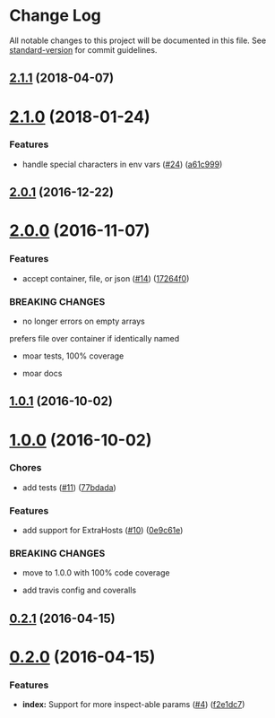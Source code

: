 # Change Log

All notable changes to this project will be documented in this file. See [standard-version](https://github.com/conventional-changelog/standard-version) for commit guidelines.

<a name="2.1.1"></a>
## [2.1.1](https://github.com/nexdrew/rekcod/compare/v2.1.0...v2.1.1) (2018-04-07)



<a name="2.1.0"></a>
# [2.1.0](https://github.com/nexdrew/rekcod/compare/v2.0.1...v2.1.0) (2018-01-24)


### Features

* handle special characters in env vars ([#24](https://github.com/nexdrew/rekcod/issues/24)) ([a61c999](https://github.com/nexdrew/rekcod/commit/a61c999))



<a name="2.0.1"></a>
## [2.0.1](https://github.com/nexdrew/rekcod/compare/v2.0.0...v2.0.1) (2016-12-22)



<a name="2.0.0"></a>
# [2.0.0](https://github.com/nexdrew/rekcod/compare/v1.0.1...v2.0.0) (2016-11-07)


### Features

* accept container, file, or json ([#14](https://github.com/nexdrew/rekcod/issues/14)) ([17264f0](https://github.com/nexdrew/rekcod/commit/17264f0))


### BREAKING CHANGES

* no longer errors on empty arrays

prefers file over container if identically named

* moar tests, 100% coverage

* moar docs



<a name="1.0.1"></a>
## [1.0.1](https://github.com/nexdrew/rekcod/compare/v1.0.0...v1.0.1) (2016-10-02)



<a name="1.0.0"></a>
# [1.0.0](https://github.com/nexdrew/rekcod/compare/v0.2.1...v1.0.0) (2016-10-02)


### Chores

* add tests ([#11](https://github.com/nexdrew/rekcod/issues/11)) ([77bdada](https://github.com/nexdrew/rekcod/commit/77bdada))


### Features

* add support for ExtraHosts ([#10](https://github.com/nexdrew/rekcod/issues/10)) ([0e9c61e](https://github.com/nexdrew/rekcod/commit/0e9c61e))


### BREAKING CHANGES

* move to 1.0.0 with 100% code coverage

* add travis config and coveralls



<a name="0.2.1"></a>
## [0.2.1](https://github.com/nexdrew/rekcod/compare/v0.2.0...v0.2.1) (2016-04-15)




<a name="0.2.0"></a>
# [0.2.0](https://github.com/nexdrew/rekcod/compare/v0.1.2...v0.2.0) (2016-04-15)


### Features

* **index:** Support for more inspect-able params ([#4](https://github.com/nexdrew/rekcod/issues/4)) ([f2e1dc7](https://github.com/nexdrew/rekcod/commit/f2e1dc7))
